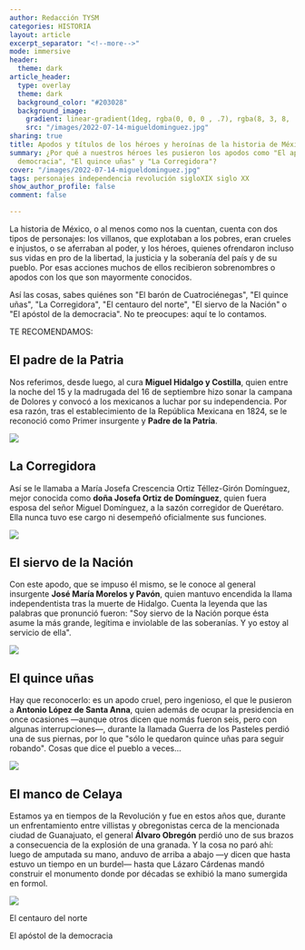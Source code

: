 ```yaml
---
author: Redacción TYSM
categories: HISTORIA
layout: article
excerpt_separator: "<!--more-->"
mode: immersive
header:
  theme: dark
article_header:
  type: overlay
  theme: dark
  background_color: "#203028"
  background_image:
    gradient: linear-gradient(1deg, rgba(0, 0, 0 , .7), rgba(8, 3, 8, .9))
    src: "/images/2022-07-14-migueldominguez.jpg"
sharing: true
title: Apodos y títulos de los héroes y heroínas de la historia de México
summary: ¿Por qué a nuestros héroes les pusieron los apodos como "El apóstol de la
  democracia", "El quince uñas" y "La Corregidora"?
cover: "/images/2022-07-14-migueldominguez.jpg"
tags: personajes independencia revolución sigloXIX siglo XX
show_author_profile: false
comment: false

---
```

La historia de México, o al menos como nos la cuentan, cuenta con dos tipos de personajes: los villanos, que explotaban a los pobres, eran crueles e injustos, o se aferraban al poder, y los héroes, quienes ofrendaron incluso sus vidas en pro de la libertad, la justicia y la soberanía del país y de su pueblo. Por esas acciones muchos de ellos recibieron sobrenombres o apodos con los que son mayormente conocidos.

Así las cosas, sabes quiénes son "El barón de Cuatrociénegas", "El quince uñas", "La Corregidora", "El centauro del norte", "El siervo de la Nación" o "El apóstol de la democracia". No te preocupes: aquí te lo contamos.

TE RECOMENDAMOS:

## El padre de la Patria

Nos referimos, desde luego, al cura **Miguel Hidalgo y Costilla**, quien entre la noche del 15 y la madrugada del 16 de septiembre hizo sonar la campana de Dolores y convocó a los mexicanos a luchar por su independencia. Por esa razón, tras el establecimiento de la República Mexicana en 1824, se le reconoció como Primer insurgente y **Padre de la Patria**.

![](https://upload.wikimedia.org/wikipedia/commons/a/ad/General%C3%ADsimo_Miguel_Hidalgo_y_Costilla.png)

## La Corregidora

Así se le llamaba a María Josefa Crescencia Ortiz Téllez-Girón Domínguez, mejor conocida como **doña Josefa Ortiz de Domínguez**, quien fuera esposa del señor Miguel Domínguez, a la sazón corregidor de Querétaro. Ella nunca tuvo ese cargo ni desempeñó oficialmente sus funciones.

![](https://upload.wikimedia.org/wikipedia/commons/thumb/1/12/Josefa_Ortiz%2C_%C3%B3leo_sobre_tela.jpg/757px-Josefa_Ortiz%2C_%C3%B3leo_sobre_tela.jpg)

## El siervo de la Nación

Con este apodo, que se impuso él mismo, se le conoce al general insurgente **José María Morelos y Pavón**, quien mantuvo encendida la llama independentista tras la muerte de Hidalgo. Cuenta la leyenda que las palabras que pronunció fueron: "Soy siervo de la Nación porque ésta asume la más grande, legítima e inviolable de las soberanías. Y yo estoy al servicio de ella".

![](https://upload.wikimedia.org/wikipedia/commons/0/05/Retrato_del_excelent%C3%ADsimo_se%C3%B1or_don_Jos%C3%A9_Mar%C3%ADa_Morelos.png)

## El quince uñas

Hay que reconocerlo: es un apodo cruel, pero ingenioso, el que le pusieron a **Antonio López de Santa Anna**, quien además de ocupar la presidencia en once ocasiones —aunque otros dicen que nomás fueron seis, pero con algunas interrupciones—, durante la llamada Guerra de los Pasteles perdió una de sus piernas, por lo que "sólo le quedaron quince uñas para seguir robando". Cosas que dice el pueblo a veces…

![](https://upload.wikimedia.org/wikipedia/commons/e/ed/Oleo_Antonio_Lopez_de_Santa_Anna.PNG)

## El manco de Celaya

Estamos ya en tiempos de la Revolución y fue en estos años que, durante un enfrentamiento entre villistas y obregonistas cerca de la mencionada ciudad de Guanajuato, el general **Álvaro Obregón** perdió uno de sus brazos a consecuencia de la explosión de una granada. Y la cosa no paró ahí: luego de amputada su mano, anduvo de arriba a abajo —y dicen que hasta estuvo un tiempo en un burdel— hasta que Lázaro Cárdenas mandó construir el monumento donde por décadas se exhibió la mano sumergida en formol.

![](https://upload.wikimedia.org/wikipedia/commons/thumb/c/cc/Alvaro_Obreg%C3%B3n.jpg/754px-Alvaro_Obreg%C3%B3n.jpg)

El centauro del norte

El apóstol de la democracia